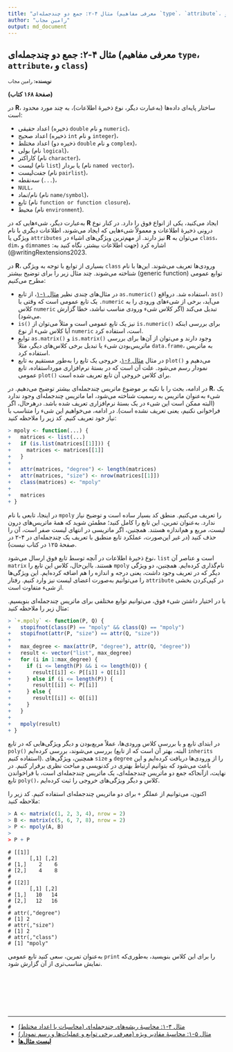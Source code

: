 ```yaml
---
title: "مثال ۴-۲: جمع دو چندجمله‌ای (معرفی مفاهیم `type`، `attribute`، و `class`)"
author: "رامین مجاب"
output: md_document
---
```

##  مثال ۴-۲: جمع دو چندجمله‌ای (معرفی مفاهیم `type`، `attribute`، و `class`)
<p style='font-size: 0.8em;'><b>نویسنده:</b> <span>رامین مجاب</span></p>

**(صفحهٔ ۱۶۸ کتاب)**

در **R**، ساختار پایه‌ای داده‌ها (به‌عبارت دیگر، نوع ذخیرهٔ اطلاعات)، به چند مورد محدود است:

- اعداد حقیقی (ذخیره `double` و نام `numeric`)،
- اعداد صحیح (ذخیره `int` و نام `integer`)،
- اعداد مختلط (ذخیره دو `double` و  نام `complex`)،
- بولی (نام `logical`)،
- کاراکتر (نام `character`)،
- لیست (نام `list`) یا بردار  (نام `named vector`)،
- جفت‌لیست (نام `pairlist`)،
- سه‌نقطه (`...`)،
- `NULL`،
- نام/نماد (نام `name/symbol`)،
- تابع (نام `function or function closure`)،
- محیط (نام `environment`).

به‌عبارت دیگر، شیءهایی که در **R** ایجاد می‌کنید، یکی از  انواع  فوق را دارد. در کنار نوع درونی ذخیرهٔ اطلاعات و معمولاً شیءهایی که ایجاد می‌شوند، اطلاعات دیگری با نام ویژگی یا `attributes` نیز دارند. از مهم‌ترین ویژگی‌های اشیاء در **R** می‌توان به `class`، `dim`، و `dimnames` اشاره کرد (جهت اطلاعات بیشتر، نگاه کنید به: <span dir="ltr">@writingRextensions2023</span>).

در **R**، بسیاری از توابع با توجه به ویژگی `class` ورودی‌ها تعریف می‌شوند. این‌ها با نام توابع عمومی (<span dir="ltr">generic function</span>) شناخته می‌شوند. چند مثال زیر را برای توضیح بیشتر مطرح می‌کنیم:

- در مثال‌های چندی نظیر [مثال ۱-۱](matrix_book_fa_example1.1)، از تابع `as.numeric()` استفاده شد. درواقع، `as()` یک تابع عمومی  است که وقتی با `.numeric` می‌آید، برخی از شی‌ءهای ورودی را به کلاس `numeric` تبدیل می‌کند (اگر کلاس شیء ورودی مناسب نباشد، خطا گزارش می‌شود).
- ‏`is()` نیز یک تابع عمومی است و مثلاً می‌توان از `is.numeric()` برای بررسی اینکه آیا کلاس شیء  از نوع `numeric` است، استفاده کرد.
- توابع `as.matrix()` و `is.matrix()` وجود دارند و می‌توان از آن‌ها برای بررسی ماتریس‌بودن شیء یا تبدیل برخی کلاس‌های دیگر، مثلاً `data.frame`، به ماتریس استفاده کرد. 
- در مثال [مثال ۶-۱](matrix_book_fa_example6.1)، خروجی یک تابع را به‌طور مستقیم به تابع `plot()`  می‌دهیم و نمودار رسم می‌شود. علت آن است که در بستهٔ نرم‌افزاری مورداستفاده، تابع عمومی `plot()` برای کلاس خروجی آن تابع تعریف شده است.
 
در ادامه، بحث را با تکیه بر موضوع ماتریس چندجمله‌ای بیشتر توضیح می‌دهیم. در **R**، یک شیء به‌عنوان ماتریس به رسمیت شناخته می‌شود، اما ماتریس چندجمله‌ای وجود ندارد (البته ممکن است این شیء در یک بستهٔ نرم‌افزاری تعریف شده باشد. درهرحال، اگر فراخوانی نکنیم، یعنی تعریف نشده است). در ادامه، می‌خواهیم این شیء را متناسب با نیاز خود تعریف کنیم. کد زیر را ملاحظه کنید:


``` r
> mpoly <- function(...) {
+   matrices <- list(...)
+   if (is.list(matrices[[1]])) {
+     matrices <- matrices[[1]]
+   }
+ 
+   attr(matrices, "degree") <- length(matrices)
+   attr(matrices, "size") <- nrow(matrices[[1]])
+   class(matrices) <- "mpoly"
+ 
+   matrices
+ }
```

در اینجا، تابعی با نام `mpoly` را تعریف می‌کنیم. منطق کد بسیار ساده است و توضیح نیاز ندارد. به‌عنوان تمرین، این تابع را کامل کنید؛ مطمئن شوید که همهٔ ماتریس‌های درون لیست، مربع و هم‌اندازه هستند. همچنین، اگر ماتریسی در انتهای لیست صفر است، آن را حذف کنید (در غیر این‌صورت، عملکرد تابع منطبق  با تعریف یک چندجمله‌ای در ۴-۲ در صفحهٔ ۱۲۵ در کتاب نیست). 

نوع ذخیرهٔ اطلاعات در آنچه توسط تابع فوق ارسال می‌شود، `list` است و عناصر آن `matrix` هستند. بااین‌حال، کلاس این تابع را `mpoly` نام‌گذاری کرده‌ایم. همچنین، دو ویژگی دیگر که در تعریف وجود داشت، یعنی درجه و اندازه را هم اضافه کرده‌ایم. این ویژگی‌ها را می‌توانیم به‌صورت اعضای لیست نیز وارد کنیم. رفتار `attribute` در کپی‌کردن بخشی از شیء متفاوت است. 

با در اختیار داشتن شیء فوق، می‌توانیم توابع مختلفی برای ماتریس چندجمله‌ای بنویسیم. مثال زیر را ملاحظه کنید:


``` r
> `+.mpoly` <- function(P, Q) {
+   stopifnot(class(P) == "mpoly" && class(Q) == "mpoly")
+   stopifnot(attr(P, "size") == attr(Q, "size"))
+ 
+   max_degree <- max(attr(P, "degree"), attr(Q, "degree"))
+   result <- vector("list", max_degree)
+   for (i in 1:max_degree) {
+     if (i <= length(P) && i <= length(Q)) {
+       result[[i]] <- P[[i]] + Q[[i]]
+     } else if (i <= length(P)) {
+       result[[i]] <- P[[i]]
+     } else {
+       result[[i]] <- Q[[i]]
+     }
+   }
+ 
+   mpoly(result)
+ }
```

در ابتدای تابع و با بررسی کلاس ورودی‌ها، عملاً مربع‌بودن و دیگر ویژگی‌هایی که در تابع `poly()` بررسی می‌شوند، بررسی کرده‌ایم (البته، بهتر آن است که از تابع `inherits` استفاده کنیم). همچنین، ویژگی‌های `size` و `degree` را از ورودی‌ها دریافت کرده‌ایم و این باعث می‌شود که بتوانیم ارتباط بهتری در کدنویسی و مباحث نظری برقرار کنیم. در نهایت، ازآنجاکه جمع دو ماتریس چندجمله‌ای، یک ماتریس چندجمله‌ای است، با فراخواندن  تابع `poly()`، کلاس و دیگر ویژگی‌های خروجی را ثبت کرده‌ایم.

اکنون، می‌توانیم از عملگر `+` برای دو ماتریس چندجمله‌ای استفاده کنیم. کد زیر را ملاحظه کنید:

``` r
> A <- matrix(c(1, 2, 3, 4), nrow = 2)
> B <- matrix(c(5, 6, 7, 8), nrow = 2)
> P <- mpoly(A, B)
> 
> P + P
```

```
# [[1]]
#      [,1] [,2]
# [1,]    2    6
# [2,]    4    8
# 
# [[2]]
#      [,1] [,2]
# [1,]   10   14
# [2,]   12   16
# 
# attr(,"degree")
# [1] 2
# attr(,"size")
# [1] 2
# attr(,"class")
# [1] "mpoly"
```

به‌عنوان تمرین، سعی کنید تابع عمومی `print` را برای این کلاس بنویسید، به‌طوری‌که نمایش مناسب‌تری از آن گزارش شود.



<p style='margin-bottom:3cm;'></p><hr/>

- [مثال ۴-۱: محاسبهٔ ریشه‌های چندجمله‌ای (محاسبات با اعداد مختلط)](matrix_book_fa_example4.1.html)
- [مثال ۵-۱: محاسبهٔ مقادیر ویژه (معرفی برخی توابع و عملیات‌ها و رسم نمودار)](matrix_book_fa_example5.1.html)
- [<b>لیست مثال‌ها</b>](matrix_book_fa.html)
